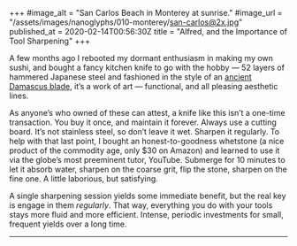 +++
#image_alt = "San Carlos Beach in Monterey at sunrise."
#image_url = "/assets/images/nanoglyphs/010-monterey/san-carlos@2x.jpg"
published_at = 2020-02-14T00:56:30Z
title = "Alfred, and the Importance of Tool Sharpening"
+++

A few months ago I rebooted my dormant enthusiasm in making my own sushi, and bought a fancy kitchen knife to go with the hobby — 52 layers of hammered Japanese steel and fashioned in the style of an [ancient Damascus blade](https://en.wikipedia.org/wiki/Damascus_steel), it’s a work of art — functional, and all pleasing aesthetic lines.

As anyone’s who owned of these can attest, a knife like this isn’t a one-time transaction. You buy it once, and maintain it forever. Always use a cutting board. It’s not stainless steel, so don’t leave it wet. Sharpen it regularly. To help with that last point, I bought an honest-to-goodness whetstone (a nice product of the commodity age, only $30 on Amazon) and learned to use it via the globe’s most preeminent tutor, YouTube. Submerge for 10 minutes to let it absorb water, sharpen on the coarse grit, flip the stone, sharpen on the fine one. A little laborious, but satisfying.

A single sharpening session yields some immediate benefit, but the real key is engage in them _regularly_. That way, everything you do with your tools stays more fluid and more efficient. Intense, periodic investments for small, frequent yields over a long time.

---
